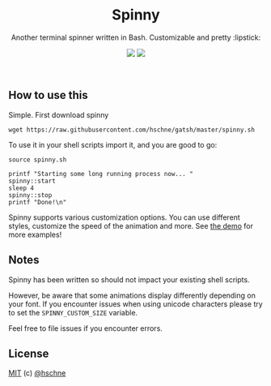 <h1 align="center">Spinny</h1> 
<p align="center">Another terminal spinner written in Bash. Customizable and pretty :lipstick:</p>

<p align="center">
<a href="https://forthebadge.com"><img src="https://forthebadge.com/images/badges/contains-cat-gifs.svg"></a>
<a href="https://forthebadge.com"><img src="https://forthebadge.com/images/badges/made-with-crayons.svg"></a>
</p>

<br>

## How to use this

Simple. First download spinny

```
wget https://raw.githubusercontent.com/hschne/gatsh/master/spinny.sh
```

To use it in your shell scripts import it, and you are good to go: 

```
source spinny.sh

printf "Starting some long running process now... "
spinny::start
sleep 4
spinny::stop
printf "Done!\n"
```

Spinny supports various customization options. You can use different styles, customize the speed of the animation and more. See [the demo](demo.sh) for more examples!

## Notes 

Spinny has been written so should not impact your existing shell scripts. 

However, be aware that some animations display differently depending on your font. If you encounter issues when using unicode characters please try to set the `SPINNY_CUSTOM_SIZE` variable.

Feel free to file issues if you encounter errors. 

## License

[MIT](LICENSE) (c) [@hschne](https://github.com/hschne)
